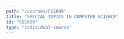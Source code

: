```yaml
---
path: "/courses/CS1699"
title: "SPECIAL TOPICS IN COMPUTER SCIENCE"
id: "CS1699"
type: "individual-course"
---
```

